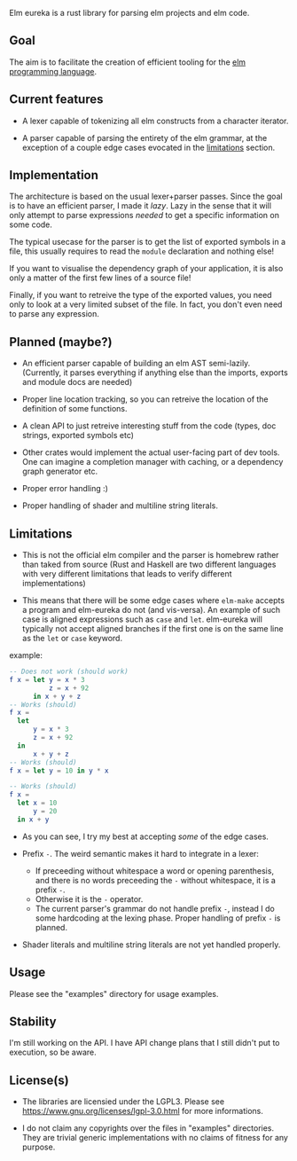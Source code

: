 Elm eureka is a rust library for parsing elm projects and elm code.

## Goal

The aim is to facilitate the creation of efficient tooling for the [elm
programming language](http://elm-lang.org).


## Current features

* A lexer capable of tokenizing all elm constructs from a character iterator.

* A parser capable of parsing the entirety of the elm grammar, at the exception
  of a couple edge cases evocated in the [limitations](#limitations) section.


## Implementation

The architecture is based on the usual lexer+parser passes. Since the goal is
to have an efficient parser, I made it *lazy*. Lazy in the sense that it will
only attempt to parse expressions *needed* to get a specific information on
some code.

The typical usecase for the parser is to get the list of exported symbols in a
file, this usually requires to read the `module` declaration and nothing else!

If you want to visualise the dependency graph of your application, it is also
only a matter of the first few lines of a source file!

Finally, if you want to retreive the type of the exported values, you need only
to look at a very limited subset of the file. In fact, you don't even need to
parse any expression.


## Planned (maybe?)

* An efficient parser capable of building an elm AST semi-lazily. (Currently,
  it parses everything if anything else than the imports, exports and module
  docs are needed)

* Proper line location tracking, so you can retreive the location of the
  definition of some functions.

* A clean API to just retreive interesting stuff from the code (types, doc
  strings, exported symbols etc)

* Other crates would implement the actual user-facing part of dev tools. One
  can imagine a completion manager with caching, or a dependency graph
  generator etc.

* Proper error handling :)

* Proper handling of shader and multiline string literals.

## Limitations

* This is not the official elm compiler and the parser is homebrew rather
  than taked from source (Rust and Haskell are two different languages with
  very different limitations that leads to verify different implementations)

* This means that there will be some edge cases where `elm-make` accepts
  a program and elm-eureka do not (and vis-versa). An example of such case is
  aligned expressions such as `case` and `let`. elm-eureka will typically not
  accept aligned branches if the first one is on the same line as the `let` or
  `case` keyword.

example:
```elm
-- Does not work (should work)
f x = let y = x * 3
          z = x + 92
      in x + y + z
-- Works (should)
f x =
  let
      y = x * 3
      z = x + 92
  in
      x + y + z
-- Works (should)
f x = let y = 10 in y * x

-- Works (should)
f x =
  let x = 10
      y = 20
  in x + y
```

* As you can see, I try my best at accepting *some* of the edge cases.

* Prefix `-`. The weird semantic makes it hard to integrate in a lexer:
  * If preceeding without whitespace a word or opening parenthesis, and there
    is no words preceeding the `-` without whitespace, it is a prefix `-`.
  * Otherwise it is the `-` operator.
  * The current parser's grammar do not handle prefix `-`, instead I do
    some hardcoding at the lexing phase. Proper handling of prefix `-` is
    planned.

* Shader literals and multiline string literals are not yet handled properly.

## Usage

Please see the "examples" directory for usage examples.

## Stability

I'm still working on the API. I have API change plans that I still didn't put
to execution, so be aware.

## License(s)

* The libraries are licensied under the LGPL3. Please see
  <https://www.gnu.org/licenses/lgpl-3.0.html> for more informations.

* I do not claim any copyrights over the files in "examples" directories. They
  are trivial generic implementations with no claims of fitness for any
  purpose.
